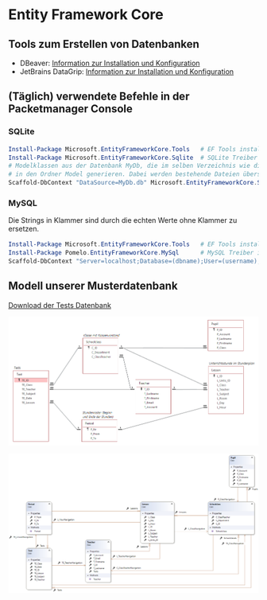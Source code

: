 # Entity Framework Core

## Tools zum Erstellen von Datenbanken

- DBeaver: [Information zur Installation und Konfiguration](Dbeaver.md)
- JetBrains DataGrip: [Information zur Installation und Konfiguration](DataGrip.md)

## (Täglich) verwendete Befehle in der Packetmanager Console

### SQLite

```powershell
Install-Package Microsoft.EntityFrameworkCore.Tools   # EF Tools installieren
Install-Package Microsoft.EntityFrameworkCore.Sqlite  # SQLite Treiber installieren
# Modelklassen aus der Datenbank MyDb, die im selben Verzeichnis wie die Solution liegt,
# in den Ordner Model generieren. Dabei werden bestehende Dateien überschrieben.
Scaffold-DbContext "DataSource=MyDb.db" Microsoft.EntityFrameworkCore.Sqlite -OutputDir Model -UseDatabaseNames -Force -DataAnnotations
```

### MySQL

Die Strings in Klammer sind durch die echten Werte ohne Klammer zu ersetzen.

```powershell
Install-Package Microsoft.EntityFrameworkCore.Tools   # EF Tools installieren
Install-Package Pomelo.EntityFrameworkCore.MySql      # MySQL Treiber installieren
Scaffold-DbContext "Server=localhost;Database=(dbname);User=(username);Password=(password);TreatTinyAsBoolean=true;" "Pomelo.EntityFrameworkCore.MySql" -OutputDir Model -UseDatabaseNames -Force -DataAnnotations
```

## Modell unserer Musterdatenbank

[Download der Tests Datenbank](Tests.db)

![](images/er_diagram.png)

![](images/classdiagram.png)
